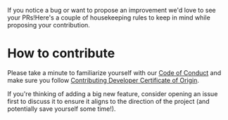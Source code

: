 If you notice a bug or want to propose an improvement we'd love to see your PRs!Here's a couple of housekeeping rules to keep in mind while proposing your contribution.

# How to contribute
Please take a minute to familiarize yourself with our [Code of Conduct](CODE_OF_CONDUCT.md) and make sure you follow [Contributing Developer Certificate of Origin](CONTRIBUTING_DEVELOPER_CERTIFICATE_OF_ORIGIN.txt). 

If you're thinking of adding a big new feature, consider opening an
issue first to discuss it to ensure it aligns to the direction of the
project (and potentially save yourself some time!).
